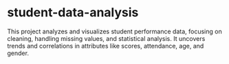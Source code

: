 # student-data-analysis
This project analyzes and visualizes student performance data, focusing on cleaning, handling missing values, and statistical analysis. It uncovers trends and correlations in attributes like scores, attendance, age, and gender.
